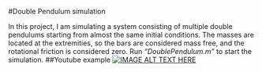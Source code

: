 #Double Pendulum simulation

In this project, I am simulating a system consisting of multiple double pendulums starting from almost the same initial conditions. The masses are located at the extremities, so the bars are considered mass free, and the rotational friction is considered zero.
Run *“DoublePendulum.m”* to start the simulation.
##Youtube example
[![IMAGE ALT TEXT HERE](https://img.youtube.com/vi/GFINJSI_ej8/0.jpg)](https://www.youtube.com/watch?v=GFINJSI_ej8)
